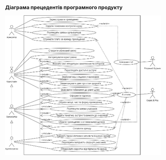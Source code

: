 ### Діаграма прецедентів програмного продукту
![](https://github.com/oleksandrblazhko/ai204-berislavskij/blob/ai204-berislavskij_with_laboratory_work_2/1-SoftwareRequirements/1.3-SoftwareUserRequirements/1.3.3-UseCaseDiagram/Use_Case.jpg)
